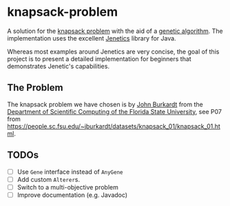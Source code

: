 # knapsack-problem

A solution for the [knapsack problem](https://en.wikipedia.org/wiki/Knapsack_problem) with the aid of a [genetic algorithm](https://en.wikipedia.org/wiki/Genetic_algorithm). The implementation uses the excellent [Jenetics](http://jenetics.io/) library for Java.

Whereas most examples around Jenetics are very concise, the goal of this project is to present a detailed implementation for beginners that demonstrates Jenetic's capabilities.

## The Problem

The knapsack problem we have chosen is by [John Burkardt](https://people.sc.fsu.edu/~jburkardt/) from the [Department of Scientific Computing of the Florida State University](https://sc.fsu.edu/), see P07 from https://people.sc.fsu.edu/~jburkardt/datasets/knapsack_01/knapsack_01.html.

## TODOs

- [ ] Use `Gene` interface instead of `AnyGene`
- [ ] Add custom `Alterer`s.
- [ ] Switch to a multi-objective problem
- [ ] Improve documentation (e.g. Javadoc)
